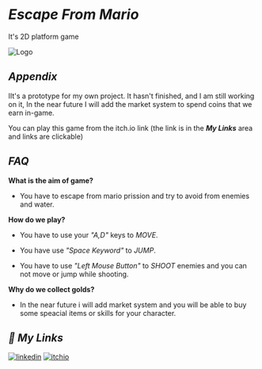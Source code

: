
# ***Escape From Mario***

It's 2D platform game


![Logo](https://img.itch.zone/aW1hZ2UvMTg4MzA1Mi8xMTA2NDA0MS5wbmc=/347x500/89NljA.png)


## ***Appendix***

IIt's a prototype for my own project. It hasn't finished, and I am still working on it, In the near future I will add the market system to spend coins that we earn in-game. 

You can play this game from the itch.io link (the link is in the ***My Links*** area and links are clickable)
## ***FAQ***
 **What is the aim of game?**

 - You have to escape from mario prission and try to avoid from enemies and water.
 
 **How do we play?**
 
- You have to use your *"A,D"* keys to *MOVE*.
 
- You have use *"Space Keyword"* to *JUMP*. 
 
- You have to use *"Left Mouse Button"* to *SHOOT* enemies and you can not move or jump while shooting.

 **Why do we collect golds?**
 
 - In the near future i will add market system and you will be able to buy some speacial items
 or skills for your character.
 

## ***🔗 My Links***

[![linkedin](https://img.shields.io/badge/linkedin-0A66C2?style=for-the-badge&logo=linkedin&logoColor=white)](https://www.linkedin.com/in/enginc4n/)
[![itchio](https://img.shields.io/badge/itch.io-escape%20from%20mario-blueviolet?style=plastic&logo=appveyor)](https://enginc4n.itch.io/escape-from-mario)

